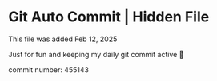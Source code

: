 # Git Auto Commit | Hidden File

This file was added Feb 12, 2025

Just for fun and keeping my daily git commit active 🤪

commit number: 455143
